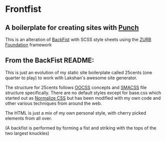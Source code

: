 # Frontfist
## A boilerplate for creating sites with [Punch](https://github.com/laktek/punch)

This is an alteration of [BackFist](https://github.com/collino/backfist) with SCSS style sheets using the [ZURB Foundation](http://foundation.zurb.com/) framework

## From the BackFist README:

This is just an evolution of my static site boilerplate called 25cents (one quarter to play) to work with Lakshan's awesome site generator.

The structure for 25cents follows [OOCSS](http://oocss.org/) concepts and [SMACSS](http://smacss.com/) file structure specifically. There are no default styles except for base.css which started out as [Normalize CSS](http://necolas.github.com/normalize.css/) but has been modified with my own code and other various techniques from around the web.

The HTML is just a mix of my own personal style, with cherry picked elements from all over.

(A backfist is performed by forming a fist and striking with the tops of the two largest knuckles)